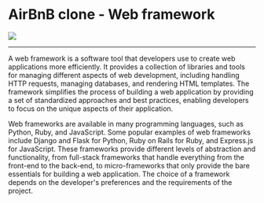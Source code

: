 <h1>AirBnB clone - Web framework</h1>
<img src="https://miro.medium.com/v2/resize:fit:720/1*L_QoAG863l8QvqxpNyBiqw.gif">
<hr>
<p>A web framework is a software tool that developers use to create web applications more efficiently. It provides a collection of libraries and tools for managing different aspects of web development, including handling HTTP requests, managing databases, and rendering HTML templates. The framework simplifies the process of building a web application by providing a set of standardized approaches and best practices, enabling developers to focus on the unique aspects of their application.</p>
<p>Web frameworks are available in many programming languages, such as Python, Ruby, and JavaScript. Some popular examples of web frameworks include Django and Flask for Python, Ruby on Rails for Ruby, and Express.js for JavaScript. These frameworks provide different levels of abstraction and functionality, from full-stack frameworks that handle everything from the front-end to the back-end, to micro-frameworks that only provide the bare essentials for building a web application. The choice of a framework depends on the developer's preferences and the requirements of the project.</p>
